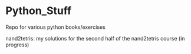 # Python_Stuff
Repo for various python books/exercises

nand2tetris: my solutions for the second half of the nand2tetris course (in progress)
